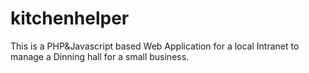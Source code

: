 # kitchenhelper
This is a PHP&amp;Javascript based Web Application for a local Intranet to manage a Dinning hall for a small business.
